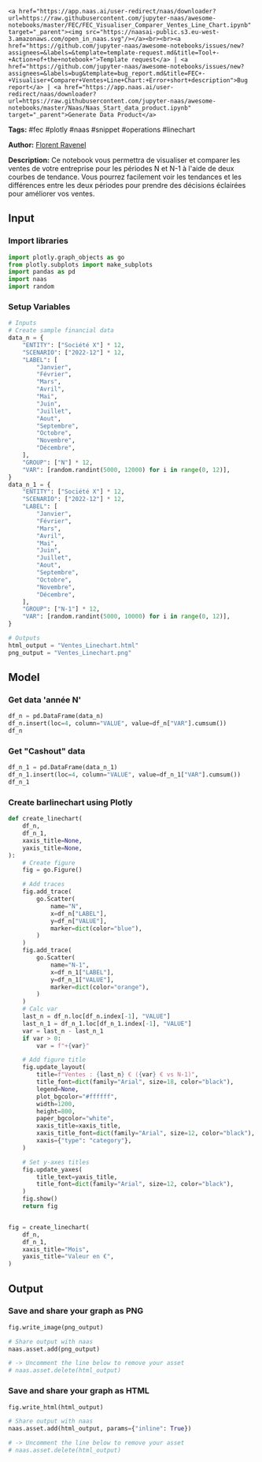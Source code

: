     <a href="https://app.naas.ai/user-redirect/naas/downloader?url=https://raw.githubusercontent.com/jupyter-naas/awesome-notebooks/master/FEC/FEC_Visualiser_Comparer_Ventes_Line_Chart.ipynb" target="_parent"><img src="https://naasai-public.s3.eu-west-3.amazonaws.com/open_in_naas.svg"/></a><br><br><a href="https://github.com/jupyter-naas/awesome-notebooks/issues/new?assignees=&labels=&template=template-request.md&title=Tool+-+Action+of+the+notebook+">Template request</a> | <a href="https://github.com/jupyter-naas/awesome-notebooks/issues/new?assignees=&labels=bug&template=bug_report.md&title=FEC+-+Visualiser+Comparer+Ventes+Line+Chart:+Error+short+description">Bug report</a> | <a href="https://app.naas.ai/user-redirect/naas/downloader?url=https://raw.githubusercontent.com/jupyter-naas/awesome-notebooks/master/Naas/Naas_Start_data_product.ipynb" target="_parent">Generate Data Product</a>

**Tags:** #fec #plotly #naas #snippet #operations #linechart

**Author:** [Florent Ravenel](https://www.linkedin.com/in/florent-ravenel)

**Description:** Ce notebook vous permettra de visualiser et comparer les ventes de votre entreprise pour les périodes N et N-1 à l'aide de deux courbes de tendance. Vous pourrez facilement voir les tendances et les différences entre les deux périodes pour prendre des décisions éclairées pour améliorer vos ventes.

## Input

### Import libraries


```python
import plotly.graph_objects as go
from plotly.subplots import make_subplots
import pandas as pd
import naas
import random
```

### Setup Variables


```python
# Inputs
# Create sample financial data
data_n = {
    "ENTITY": ["Société X"] * 12,
    "SCENARIO": ["2022-12"] * 12,
    "LABEL": [
        "Janvier",
        "Février",
        "Mars",
        "Avril",
        "Mai",
        "Juin",
        "Juillet",
        "Aout",
        "Septembre",
        "Octobre",
        "Novembre",
        "Décembre",
    ],
    "GROUP": ["N"] * 12,
    "VAR": [random.randint(5000, 12000) for i in range(0, 12)],
}
data_n_1 = {
    "ENTITY": ["Société X"] * 12,
    "SCENARIO": ["2022-12"] * 12,
    "LABEL": [
        "Janvier",
        "Février",
        "Mars",
        "Avril",
        "Mai",
        "Juin",
        "Juillet",
        "Aout",
        "Septembre",
        "Octobre",
        "Novembre",
        "Décembre",
    ],
    "GROUP": ["N-1"] * 12,
    "VAR": [random.randint(5000, 10000) for i in range(0, 12)],
}

# Outputs
html_output = "Ventes_Linechart.html"
png_output = "Ventes_Linechart.png"
```

## Model

### Get data 'année N'


```python
df_n = pd.DataFrame(data_n)
df_n.insert(loc=4, column="VALUE", value=df_n["VAR"].cumsum())
df_n
```

### Get "Cashout" data


```python
df_n_1 = pd.DataFrame(data_n_1)
df_n_1.insert(loc=4, column="VALUE", value=df_n_1["VAR"].cumsum())
df_n_1
```

### Create barlinechart using Plotly


```python
def create_linechart(
    df_n,
    df_n_1,
    xaxis_title=None,
    yaxis_title=None,
):
    # Create figure
    fig = go.Figure()

    # Add traces
    fig.add_trace(
        go.Scatter(
            name="N",
            x=df_n["LABEL"],
            y=df_n["VALUE"],
            marker=dict(color="blue"),
        )
    )
    fig.add_trace(
        go.Scatter(
            name="N-1",
            x=df_n_1["LABEL"],
            y=df_n_1["VALUE"],
            marker=dict(color="orange"),
        )
    )
    # Calc var
    last_n = df_n.loc[df_n.index[-1], "VALUE"]
    last_n_1 = df_n_1.loc[df_n_1.index[-1], "VALUE"]
    var = last_n - last_n_1
    if var > 0:
        var = f"+{var}"

    # Add figure title
    fig.update_layout(
        title=f"Ventes : {last_n} € ({var} € vs N-1)",
        title_font=dict(family="Arial", size=18, color="black"),
        legend=None,
        plot_bgcolor="#ffffff",
        width=1200,
        height=800,
        paper_bgcolor="white",
        xaxis_title=xaxis_title,
        xaxis_title_font=dict(family="Arial", size=12, color="black"),
        xaxis={"type": "category"},
    )

    # Set y-axes titles
    fig.update_yaxes(
        title_text=yaxis_title,
        title_font=dict(family="Arial", size=12, color="black"),
    )
    fig.show()
    return fig


fig = create_linechart(
    df_n,
    df_n_1,
    xaxis_title="Mois",
    yaxis_title="Valeur en €",
)
```

## Output

### Save and share your graph as PNG


```python
fig.write_image(png_output)

# Share output with naas
naas.asset.add(png_output)

# -> Uncomment the line below to remove your asset
# naas.asset.delete(html_output)
```

### Save and share your graph as HTML


```python
fig.write_html(html_output)

# Share output with naas
naas.asset.add(html_output, params={"inline": True})

# -> Uncomment the line below to remove your asset
# naas.asset.delete(html_output)
```
